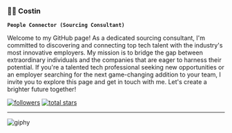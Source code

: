 ### 🏄🏻 Costin 

**`People Connector (Sourcing Consultant)`**

Welcome to my GitHub page! As a dedicated sourcing consultant, I'm committed to discovering and connecting top tech talent with the industry's most innovative employers. My mission is to bridge the gap between extraordinary individuals and the companies that are eager to harness their potential. If you're a talented tech professional seeking new opportunities or an employer searching for the next game-changing addition to your team, I invite you to explore this page and get in touch with me. Let's create a brighter future together!

<p align="left">
<a href="https://github.com/costingpt?tab=followers">
         <img alt="followers" title="Follow me on Github" src="https://custom-icon-badges.demolab.com/github/followers/costingpt?color=236ad3&labelColor=1155ba&style=for-the-badge&logo=person-add&label=Follow&logoColor=white"/></a>
      <a href="https://github.com/costingpt?tab=repositories&sort=stargazers">
         <img alt="total stars" title="Total stars on GitHub" src="https://custom-icon-badges.demolab.com/github/stars/costingpt?color=55960c&style=for-the-badge&labelColor=488207&logo=star"/></a>
   </p>
   
   ---
![giphy](https://user-images.githubusercontent.com/130037037/235217173-e6a07b39-06e2-4ef2-a671-8115f3a68ae1.gif)
